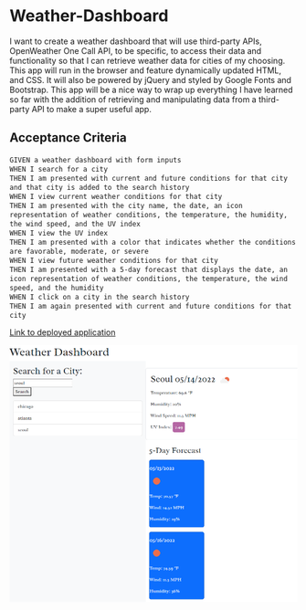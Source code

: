 # Weather-Dashboard

I want to create a weather dashboard that will use third-party APIs, OpenWeather One Call API, to be specific, to access their data and functionality so that I can retrieve weather data for cities of my choosing.  This app will run in the browser and feature dynamically updated HTML, and CSS.  It will also be powered by jQuery and styled by Google Fonts and Bootstrap.  This app will be a nice way to wrap up everything I have learned so far with the addition of retrieving and manipulating data from a third-party API to make a super useful app.

## Acceptance Criteria

```
GIVEN a weather dashboard with form inputs
WHEN I search for a city
THEN I am presented with current and future conditions for that city and that city is added to the search history
WHEN I view current weather conditions for that city
THEN I am presented with the city name, the date, an icon representation of weather conditions, the temperature, the humidity, the wind speed, and the UV index
WHEN I view the UV index
THEN I am presented with a color that indicates whether the conditions are favorable, moderate, or severe
WHEN I view future weather conditions for that city
THEN I am presented with a 5-day forecast that displays the date, an icon representation of weather conditions, the temperature, the wind speed, and the humidity
WHEN I click on a city in the search history
THEN I am again presented with current and future conditions for that city
```

[Link to deployed application](https://tkhobbes43.github.io/weather-dashboard/) 

![screenshot of website](assets/images/Capture.PNG)